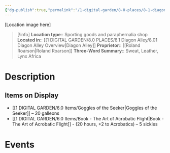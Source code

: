 ```yaml
---
{"dg-publish":true,"permalink":"/1-digital-garden/8-0-places/8-1-diagon-alley/8-1-17-quality-quidditch-supplies/","tags":["#place","#diagon-alley","#shop"]}
---
```


[Location image here]
>[!info]
>**Location type**::  Sporting goods and paraphernalia shop
>**Located in**:: [[1 DIGITAL GARDEN/8.0 PLACES/8.1 Diagon Alley/8.01 Diagon Alley Overview\|Diagon Alley]]
>**Proprietor**:: [[Roland Roarson\|Roland Roarson]]
>**Three-Word Summary**:: Sweat, Leather, Lynx Africa 

# Description


## Items on Display

- [[1 DIGITAL GARDEN/6.0 Items/Goggles of the Seeker\|Goggles of the Seeker]] – 20 galleons
- [[1 DIGITAL GARDEN/6.0 Items/Book - The Art of Acrobatic Flight\|Book - The Art of Acrobatic Flight]] - (20 hours, +2 to Acrobatics) – 5 sickles

# Events

